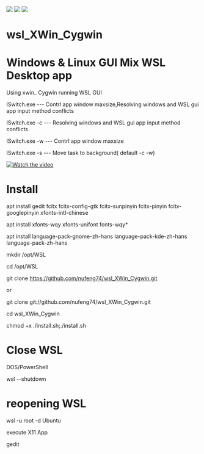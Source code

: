 ![](https://img.shields.io/badge/WSL-GUI-green) ![](https://img.shields.io/badge/Cygwin-XWin-orange) ![](https://img.shields.io/github/watchers/nufeng74/wsl_XWin_Cygwin)
# wsl_XWin_Cygwin
# Windows & Linux GUI Mix WSL Desktop app
Using xwin_ Cygwin running WSL GUI

ISwitch.exe --- Contrl app window maxsize,Resolving windows and WSL gui app input method conflicts

ISwitch.exe -c  --- Resolving windows and WSL gui app input method conflicts

ISwitch.exe -w  --- Contrl app window maxsize

ISwitch.exe -s  --- Move task to background( default -c -w)

[![Watch the video](https://github.com/nufeng74/wsl_XWin_Cygwin/blob/main/20210612_071703.gif?raw=true)](https://youtu.be/iy8j-fD82aQ)

# Install

apt install gedit fcitx fcitx-config-gtk  fcitx-sunpinyin fcitx-pinyin  fcitx-googlepinyin xfonts-intl-chinese

apt install xfonts-wqy xfonts-unifont fonts-wqy*

apt install language-pack-gnome-zh-hans language-pack-kde-zh-hans language-pack-zh-hans

mkdir /opt/WSL

cd /opt/WSL

git clone https://github.com/nufeng74/wsl_XWin_Cygwin.git

or

git clone git://github.com/nufeng74/wsl_XWin_Cygwin.git

cd wsl_XWin_Cygwin

chmod +x ./install.sh;./install.sh
# Close WSL
DOS/PowerShell

wsl --shutdown

# reopening WSL
wsl -u root -d Ubuntu

execute X11 App 

gedit

